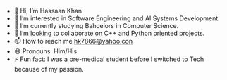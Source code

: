 - 👋 Hi, I’m Hassaan Khan
- 👀 I’m interested in Software Engineering and AI Systems Development.
- 🌱 I’m currently studying Bahcelors in Computer Science.
- 💞️ I’m looking to collaborate on C++ and Python oriented projects.
- 📫 How to reach me hk7866@yahoo.con
- 😄 Pronouns: Him/His
- ⚡ Fun fact: I was a pre-medical student before I switched to Tech because of my passion.

<!---
Hassank7866/Hassank7866 is a ✨ special ✨ repository because its `README.md` (this file) appears on your GitHub profile.
You can click the Preview link to take a look at your changes.
--->
